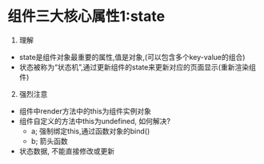 # 组件三大核心属性1:state
1. 理解
- state是组件对象最重要的属性,值是对象,(可以包含多个key-value的组合)
- 状态被称为“状态机”,通过更新组件的state来更新对应的页面显示(重新渲染组件)

2. 强烈注意
- 组件中render方法中的this为组件实例对象
- 组件自定义的方法中this为undefined, 如何解决?
    - a; 强制绑定this,通过函数对象的bind()
    - b; 箭头函数
- 状态数据, 不能直接修改或更新
